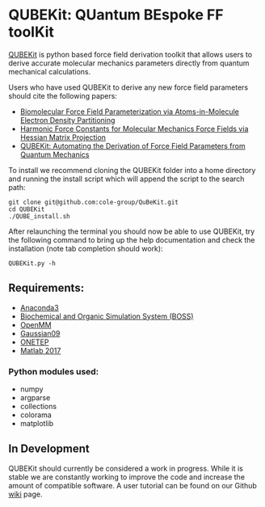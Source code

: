 # QUBEKit: QUantum BEspoke FF toolKit


[QUBEKit](https://blogs.ncl.ac.uk/danielcole/qube-force-field/) is python based force field derivation toolkit that allows users to derive accurate molecular mechanics parameters directly from quantum mechanical calculations. 

Users who have used QUBEKit to derive any new force field parameters should cite the following papers:
* [Biomolecular Force Field Parameterization via Atoms-in-Molecule Electron Density Partitioning](https://pubs.acs.org/doi/abs/10.1021/acs.jctc.6b00027)
* [Harmonic Force Constants for Molecular Mechanics Force Fields via Hessian Matrix Projection](https://pubs.acs.org/doi/10.1021/acs.jctc.7b00785)
* [QUBEKit: Automating the Derivation of Force Field Parameters from Quantum Mechanics](https://pubs.acs.org/doi/10.1021/acs.jcim.8b00767)

To install we recommend cloning the QUBEKit folder into a home directory and running the install script which will append the script to the search path:

    git clone git@github.com:cole-group/QuBeKit.git
    cd QUBEKit
    ./QUBE_install.sh
    
After relaunching the terminal you should now be able to use QUBEKit, try the following command to bring up the help documentation and check the installation (note tab completion should work):

    QUBEKit.py -h

## Requirements:
* [Anaconda3](https://www.anaconda.com/download/)
* [Biochemical and Organic Simulation System (BOSS)](http://zarbi.chem.yale.edu/software.html)
* [OpenMM](http://openmm.org/)
* [Gaussian09](http://gaussian.com/)
* [ONETEP](http://www.onetep.org/)
* [Matlab 2017](https://uk.mathworks.com/products/matlab.html)
### Python modules used:
* numpy
* argparse
* collections
* colorama
* matplotlib

## In Development

QUBEKit should currently be considered a work in progress. While it is stable we are constantly working to improve the code and increase the amount of compatible software. A user tutorial can be found on our Github [wiki](https://github.com/cole-group/QuBeKit/wiki) page. 
